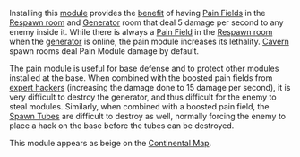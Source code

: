 Installing this [module](Modules.md) provides the
[benefit](Module_benefit.md) of having [Pain
Fields](terminology/Pain_Field.md) in the [Respawn
room](../locations/Spawn_Room.md) and [Generator](../items/Generator.md)
room that deal 5 damage per second to any enemy inside it. While there
is always a [Pain Field](terminology/Pain_Field.md) in the [Respawn
room](../locations/Spawn_Room.md) when the
[generator](../items/Generator.md) is online, the pain module increases
its lethality. [Cavern](../locations/Caverns.md) spawn rooms deal Pain Module
damage by default.

The pain module is useful for base defense and to protect other modules
installed at the base. When combined with the boosted pain fields from
[expert hackers](../certifications/Expert_Hacking.md) (increasing the damage done
to 15 damage per second), it is very difficult to destroy the generator,
and thus difficult for the enemy to steal modules. Similarly, when
combined with a boosted pain field, the [Spawn
Tubes](../items/Respawn_Tube.md) are difficult to destroy as well, normally
forcing the enemy to place a hack on the base before the tubes can be
destroyed.

This module appears as beige on the [Continental
Map](Continental_Map.md).

<!--[Category:Modules](Category:Modules.md)-->
